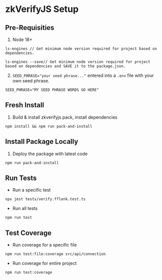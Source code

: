 # zkVerifyJS Setup

## Pre-Requisities

1. Node 18+

```shell
ls-engines // Get minimum node version required for project based on dependencies.
```

```shell
ls-engines --save// Get minimum node version required for project based on dependencies and SAVE it to the package.json.
```

2. `SEED_PHRASE="your seed phrase..."` entered into a `.env` file with your own seed phrase.

```dotenv
SEED_PHRASE="MY SEED PHRASE WORDS GO HERE"
```

## Fresh Install

1. Build & install zkverifyjs pack, install dependencies

```shell
npm install && npm run pack-and-install
```

## Install Package Locally

1. Deploy the package with latest code

```shell
npm run pack-and-install
```

## Run Tests

- Run a specific test
```shell
npx jest tests/verify.fflonk.test.ts  
```

- Run all tests
```shell
npm run test
```

## Test Coverage

- Run coverage for a specific file
```shell
npm run test:file:coverage src/api/connection  
```

- Run coverage for entire project
```shell
npm run test:coverage
```